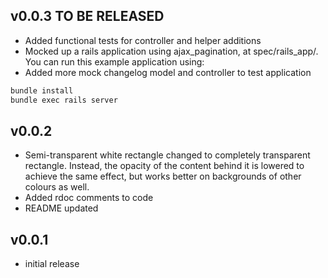 ## v0.0.3 TO BE RELEASED
* Added functional tests for controller and helper additions
* Mocked up a rails application using ajax_pagination, at spec/rails_app/. You can run this example application using:
* Added more mock changelog model and controller to test application

```sh
bundle install
bundle exec rails server
```

## v0.0.2
* Semi-transparent white rectangle changed to completely transparent rectangle. Instead, the opacity of the content behind it is lowered to achieve the same effect, but works better on backgrounds of other colours as well.
* Added rdoc comments to code
* README updated

## v0.0.1

* initial release

